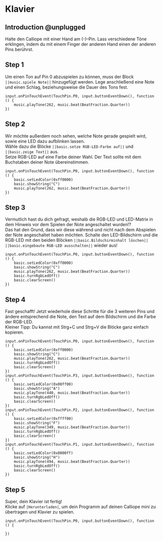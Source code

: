 # Klavier

## Introduction @unplugged

Halte den Calliope mit einer Hand am (-)–Pin. Lass verschiedene Töne erklingen,
indem du mit einem Finger der anderen Hand einen der anderen Pins berührst.


## Step 1

Um einen Ton auf Pin 0 abzuspielen zu können, muss der Block ``||music.spiele Note||`` hinzugefügt werden.
Lege anschließend eine Note und einen Schlag, beziehungsweise die Dauer des Tons fest.

```blocks
input.onPinTouchEvent(TouchPin.P0, input.buttonEventDown(), function () {
    music.playTone(262, music.beat(BeatFraction.Quarter))
})
```

## Step 2

Wir möchte außerdem noch sehen, welche Note gerade gespielt wird, sowie eine LED dazu aufblinken lassen.  
Wähle dazu die Blöcke ``||basic.setze RGB-LED-Farbe auf||`` und ``||basic.zeige Text||`` aus.  
Setze RGB-LED auf eine Farbe deiner Wahl. Der Text sollte mit dem Buchstaben deiner Note übereinstimmen.

```blocks
input.onPinTouchEvent(TouchPin.P0, input.buttonEventDown(), function () {
    basic.setLedColor(0xff0000)
    basic.showString("C")
    music.playTone(262, music.beat(BeatFraction.Quarter))
})
```

## Step 3 

Vermutlich hast du dich gefragt, weshalb die RGB-LED und LED-Matrix in dem Hinweis vor dem Spielen der Note angeschaltet wurden!?  
Das hat den Grund, dass wir diese während und nicht nach dem Abspielen der Note angeschaltet haben möchten.
Schalte den LED-Bildschirm und die RGB-LED mit den beiden Blöcken ``||basic.Bildschirminhalt löschen||`` ``||basic.eingebaute RGB-LED ausschalten||`` wieder aus!

```blocks
input.onPinTouchEvent(TouchPin.P0, input.buttonEventDown(), function () {
    basic.setLedColor(0xff0000)
    basic.showString("C")
    music.playTone(262, music.beat(BeatFraction.Quarter))
    basic.turnRgbLedOff()
    basic.clearScreen()
})
```

## Step 4

Fast geschafft! Jetzt wiederhole diese Schritte für die 3 weiteren Pins und ändere entsprechend die Note, den Text auf dem Bildschirm und die Farbe der RGB-LED.  
Kleiner Tipp: Du kannst mit Strg+C und Strg+V die Blöcke ganz einfach kopieren.

```blocks
input.onPinTouchEvent(TouchPin.P0, input.buttonEventDown(), function () {
    basic.setLedColor(0xff0000)
    basic.showString("C")
    music.playTone(262, music.beat(BeatFraction.Quarter))
    basic.turnRgbLedOff()
    basic.clearScreen()
})
input.onPinTouchEvent(TouchPin.P3, input.buttonEventDown(), function () {
    basic.setLedColor(0x00ff00)
    basic.showString("A")
    music.playTone(440, music.beat(BeatFraction.Quarter))
    basic.turnRgbLedOff()
    basic.clearScreen()
})
input.onPinTouchEvent(TouchPin.P2, input.buttonEventDown(), function () {
    basic.setLedColor(0xffff00)
    basic.showString("F")
    music.playTone(349, music.beat(BeatFraction.Quarter))
    basic.turnRgbLedOff()
    basic.clearScreen()
})
input.onPinTouchEvent(TouchPin.P1, input.buttonEventDown(), function () {
    basic.setLedColor(0x0000ff)
    basic.showString("H")
    music.playTone(494, music.beat(BeatFraction.Quarter))
    basic.turnRgbLedOff()
    basic.clearScreen()
})
```

## Step 5

Super, dein Klavier ist fertig!  
Klicke auf ``|Herunterladen|``, um dein Programm auf deinen Calliope mini zu übertragen und Klavier zu spielen.

```template
input.onPinTouchEvent(TouchPin.P0, input.buttonEventDown(), function () {
	
})
```